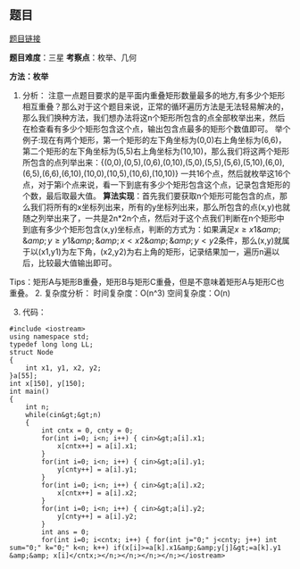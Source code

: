 ## 题目
[题目链接](https://www.nowcoder.com/practice/a22dd98b3d224f2bb89142f8acc2fe57?tpId=182&tqId=152611&sourceUrl=/exam/oj&channenl=wgithub&fromPut=wgithub)

**题目难度**：三星
**考察点**：枚举、几何

**方法：枚举**
1. 分析：
注意一点题目要求的是平面内重叠矩形数量最多的地方,有多少个矩形相互重叠？那么对于这个题目来说，正常的循环遍历方法是无法轻易解决的，那么我们换种方法，我们想办法将这n个矩形所包含的点全部枚举出来，然后在检查看有多少个矩形包含这个点，输出包含点最多的矩形个数值即可。
举个例子:现在有两个矩形，第一个矩形的左下角坐标为(0,0)右上角坐标为(6,6)，第二个矩形的左下角坐标为(5,5)右上角坐标为(10,10)，那么我们将这两个矩形所包含的点列举出来：{(0,0),(0,5),(0,6),(0,10),(5,0),(5,5),(5,6),(5,10),(6,0),(6,5),(6,6),(6,10),(10,0),(10,5),(10,6),(10,10)} 一共16个点，然后就枚举这16个点，对于第i个点来说，看一下到底有多少个矩形包含这个点，记录包含矩形的个数，最后取最大值。
**算法实现**：首先我们要获取n个矩形可能包含的点，那么我们将所有的x坐标列出来，所有的y坐标列出来，那么所包含的点(x,y)也就随之列举出来了，一共是2n*2n个点，然后对于这个点我们判断在n个矩形中到底有多少个矩形包含(x,y)坐标点，判断的方式为：如果满足$x\ge x1 \&amp;\&amp; y\ge y1 \&amp;\&amp;  x \lt x2 \&amp; \&amp;  y\lt y2$条件，那么(x,y)就属于以(x1,y1)为左下角，(x2,y2)为右上角的矩形，记录结果加一，遍历n遍以后，比较最大值输出即可。

Tips：矩形A与矩形B重叠，矩形B与矩形C重叠，但是不意味着矩形A与矩形C也重叠。
2. 复杂度分析：
时间复杂度：O(n^3)
空间复杂度：O(n)

3. 代码：
```
#include <iostream>
using namespace std;
typedef long long LL;
struct Node
{
    int x1, y1, x2, y2;
}a[55];
int x[150], y[150];
int main()
{
    int n;
    while(cin&gt;&gt;n)
    {
        int cntx = 0, cnty = 0;
        for(int i=0; i<n; i++) { cin>&gt;a[i].x1;
            x[cntx++] = a[i].x1;
        }
        for(int i=0; i<n; i++) { cin>&gt;a[i].y1;
            y[cnty++] = a[i].y1;
        }
        for(int i=0; i<n; i++) { cin>&gt;a[i].x2;
            x[cntx++] = a[i].x2;
        }
        for(int i=0; i<n; i++) { cin>&gt;a[i].y2;
            y[cnty++] = a[i].y2;
        }
        int ans = 0;
        for(int i=0; i<cntx; i++) { for(int j="0;" j<cnty; j++) int sum="0;" k="0;" k<n; k++) if(x[i]>=a[k].x1&amp;&amp;y[j]&gt;=a[k].y1 &amp;&amp; x[i]</cntx;></n;></n;></n;></n;></iostream>
